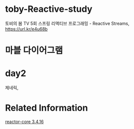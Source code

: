# toby-Reactive-study
토비의 봄 TV 5회 스프링 리액티브 프로그래밍 - Reactive Streams, https://url.kr/e4u68b

# 마블 다이어그램

# day2
제네릭,

# Related Information
[reactor-core 3.4.16](https://projectreactor.io/docs/core/release/api/)    

